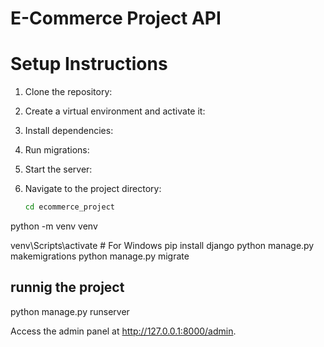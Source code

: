 # E-Commerce Project API

# Setup Instructions
1. Clone the repository:
2. Create a virtual environment and activate it:
3. Install dependencies:
4. Run migrations:
5. Start the server:


6. Navigate to the project directory:
   ```bash
   cd ecommerce_project
python -m venv venv

venv\Scripts\activate     # For Windows
pip install django
python manage.py makemigrations
python manage.py migrate
## runnig the project
python manage.py runserver

Access the admin panel at http://127.0.0.1:8000/admin.